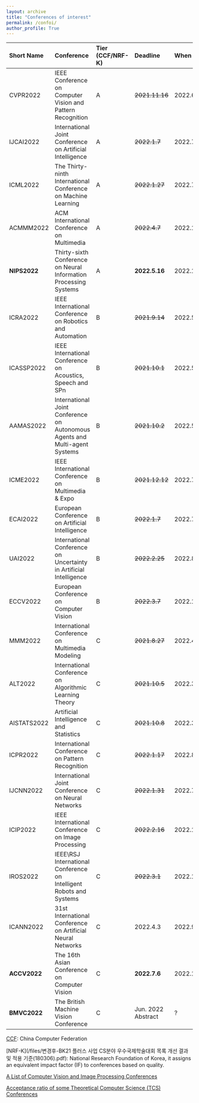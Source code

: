 ```yaml
---
layout: archive
title: "Conferences of interest"
permalink: /confoi/
author_profile: True
---
```


| Short Name| Conference | Tier (CCF/NRF-K) | Deadline  | When| Website|
| :------------- | :---------------- | :---------| :----------------- | :----------------------- | :--------- |
|CVPR2022| IEEE Conference on Computer Vision and Pattern Recognition| A|~~2021.11.16~~ |2022.6.21 |http://cvpr2022.thecvf.com/|
|IJCAI2022 |International Joint Conference on Artificial Intelligence| A |~~2022.1.7~~ |2022.7.23 |https://ijcai-22.org/|
|ICML2022 |The Thirty-ninth International Conference on Machine Learning| A |~~2022.1.27~~ |2022.7.17 |https://icml.cc/Conferences/2022/|
|ACMMM2022 |ACM International Conference on Multimedia| A |~~2022.4.7~~ |2022.10.10 |https://2022.acmmm.org/|
|**NIPS2022** |Thirty-sixth Conference on Neural Information Processing Systems | A|**2022.5.16** |2022.11.28 |https://neurips.cc/Conferences/2022|
|ICRA2022 |IEEE International Conference on Robotics and Automation| B |~~2021.9.14~~ |2022.5.23 |https://www.icra2022.org/|
|ICASSP2022 |IEEE International Conference on Acoustics, Speech and SPn| B |~~2021.10.1~~ |2022.5.22 |https://2022.ieeeicassp.org/|
|AAMAS2022 |International Joint Conference on Autonomous Agents and Multi-agent Systems| B |~~2021.10.2~~ |2022.5.3 |https://aamas2021.soton.ac.uk/|
|ICME2022 |IEEE International Conference on Multimedia & Expo| B |~~2021.12.12~~ |2022.7.18 |http://2022.ieeeicme.org/index.html|
|ECAI2022 |European Conference on Artificial Intelligence| B |~~2022.1.7~~ |2022.7.23 |https://ijcai-22.org/|
|UAI2022 |International Conference on Uncertainty in Artificial Intelligence| B |~~2022.2.25~~ |2022.8.1 |http://auai.org/~w-auai/uai2022/|
|ECCV2022 |European Conference on Computer Vision| B |~~2022.3.7~~ |2022.10.24 |https://eccv2022.ecva.net/|
|MMM2022 |International Conference on Multimedia Modeling| C |~~2021.8.27~~ |2022.4.5 |http://mmm2022.org/|
|ALT2022 |International Conference on Algorithmic Learning Theory| C |~~2021.10.5~~ |2022.3.28 |http://algorithmiclearningtheory.org/alt2022/|
|AISTATS2022 |Artificial Intelligence and Statistics| C |~~2021.10.8~~ |2022.3.30 |https://aistats.org/aistats2022/index.html|
|ICPR2022 |International Conference on Pattern Recognition| C |~~2022.1.17~~ |2022.8.21 |http://www.icpr2022.com/|
|IJCNN2022 |International Joint Conference on Neural Networks| C |~~2022.1.31~~ |2022.7.18 |https://wcci2022.org/call-for-papers/|
|ICIP2022 |IEEE International Conference on Image Processing| C |~~2022.2.16~~ |2022.10.16 |https://2022.ieeeicip.org/|
|IROS2022 |IEEE\RSJ International Conference on Intelligent Robots and Systems| C |~~2022.3.1~~ |2022.10.23 |https://iros2022.org/|
|ICANN2022 |31st International Conference on Artificial Neural Networks| C |2022.4.3 |2022.9.6 |https://e-nns.org/icann2022/|
|**ACCV2022** |The 16th Asian Conference on Computer Vision| C |**2022.7.6** |2022.12.4 |https://www.accv2022.org/en/default.asp|
| **BMVC2022** | The British Machine Vision Conference |C| Jun. 2022 Abstract| ? | https://britishmachinevisionassociation.github.io/bmvc  |

[CCF](/files/中国计算机学会推荐国际学术会议和期刊目录-2019.pdf):  China Computer Federation

[NRF-K](/files/변경후-BK21 플러스 사업 CS분야 우수국제학술대회 목록 개선 결과 및 적용 기준(180306).pdf): National Research Foundation of Korea, it assigns an equivalent impact factor (IF) to conferences based on quality.


[A List of Computer Vision and Image Processing Conferences](https://taniai.space/cvconf/)

[Acceptance ratio of some Theoretical Computer Science (TCS) Conferences](https://www.lamsade.dauphine.fr/~sikora/ratio/confs.php)